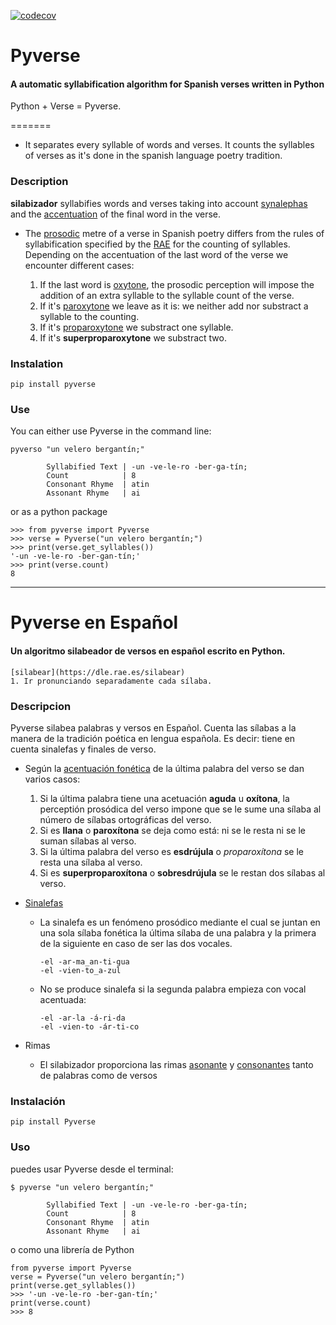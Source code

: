 [![codecov](https://img.shields.io/codecov/c/github/neburnodrog/silabizador)](https://codecov.io/gh/neburnodrog/silabizador)

# Pyverse
#### A automatic syllabification algorithm for Spanish verses written in Python

Python + Verse = Pyverse.

=======

- It separates every syllable of words and verses. It counts the syllables of verses as it's done in the spanish language poetry tradition.

### Description
  **silabizador** syllabifies words and verses taking into account [synalephas](https://en.wikipedia.org/wiki/Synalepha) and the [accentuation](https://en.wikipedia.org/wiki/Metre_(poetry)#Spanish) of the final word in the verse. 

  - The [prosodic](https://en.wikipedia.org/wiki/Prosody_(linguistics)) metre of a verse in Spanish poetry differs from the rules of syllabification specified by the [RAE](https://en.wikipedia.org/wiki/Royal_Spanish_Academy) for the counting of syllables. Depending on the accentuation of the last word of the verse we encounter different cases:

    1. If the last word is [oxytone](https://en.wikipedia.org/wiki/Oxytone), the prosodic perception will impose the addition of an extra syllable to the syllable count of the verse.
    2. If it's [paroxytone](https://en.wikipedia.org/wiki/Paroxytone) we leave as it is: we neither add nor substract a syllable to the counting.
    3. If it's [proparoxytone](https://en.wikipedia.org/wiki/Proparoxytone) we substract one syllable.
    4. If it's **superproparoxytone** we substract two.  

### Instalation
```
pip install pyverse
```
### Use
You can either use Pyverse in the command line:
```
pyverso "un velero bergantín;"

        Syllabified Text | -un -ve-le-ro -ber-ga-tín;
        Count            | 8
        Consonant Rhyme  | atin
        Assonant Rhyme   | ai
```
or as a python package
```
>>> from pyverse import Pyverse
>>> verse = Pyverse("un velero bergantín;")
>>> print(verse.get_syllables())
'-un -ve-le-ro -ber-gan-tín;'
>>> print(verse.count)
8
```
---

# Pyverse en Español
#### Un algoritmo silabeador de versos en español escrito en Python.
```
[silabear](https://dle.rae.es/silabear)
1. Ir pronunciando separadamente cada sílaba.
```

### Descripcion
Pyverse silabea palabras y versos en Español. Cuenta las sílabas a la manera de la tradición poética en lengua española. 
Es decir: tiene en cuenta sinalefas y finales de verso. 

- Según la [acentuación fonética](https://es.wikipedia.org/wiki/Acentuaci%C3%B3n_del_idioma_espa%C3%B1ol#Reglas_generales_de_acentuaci%C3%B3n) de la última palabra del verso se dan varios casos:

  1. Si la última palabra tiene una acetuación **aguda** u **oxítona**, la perceptión prosódica del verso impone que se le sume una sílaba al número de sílabas ortográficas del verso.  
  2. Si es **llana** o **paroxítona** se deja como está: ni se le resta ni se le suman sílabas al verso.
  3. Si la última palabra del verso es **esdrújula** o *proparoxítona* se le resta una sílaba al verso.
  4. Si es **superproparoxítona** o **sobresdrújula** se le restan dos sílabas al verso.
  
- [Sinalefas](https://es.wikipedia.org/wiki/Sinalefa)

  - La sinalefa es un fenómeno prosódico mediante el cual se juntan en una sola sílaba fonética la última sílaba de una palabra y la primera de la siguiente en caso de ser las dos vocales.
  
    ```
    -el -ar-ma_an-ti-gua
    -el -vien-to_a-zul
    ```
  - No se produce sinalefa si la segunda palabra empieza con vocal acentuada:
  
    ```
    -el -ar-la -á-ri-da
    -el -vien-to -ár-ti-co
    ```
- Rimas

  - El silabizador proporciona las rimas [asonante](https://es.wikipedia.org/wiki/Rima_asonante) y [consonantes](https://es.wikipedia.org/wiki/Rima_consonante) tanto de palabras como de versos

### Instalación
```
pip install Pyverse
```

### Uso
puedes usar Pyverse desde el terminal:
```
$ pyverse "un velero bergantín;"

        Syllabified Text | -un -ve-le-ro -ber-ga-tín;
        Count            | 8
        Consonant Rhyme  | atin
        Assonant Rhyme   | ai
```
o como una librería de Python
```
from pyverse import Pyverse
verse = Pyverse("un velero bergantín;")
print(verse.get_syllables())
>>> '-un -ve-le-ro -ber-gan-tín;'
print(verse.count)
>>> 8
```
